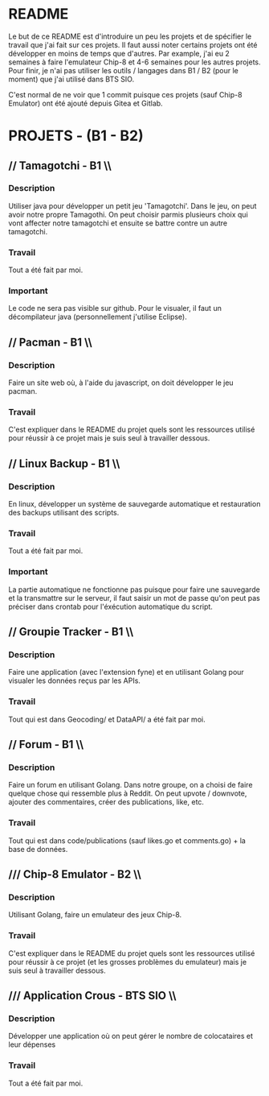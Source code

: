 # README
Le but de ce README est d'introduire un peu les projets et de spécifier le travail que j'ai fait sur ces projets. Il faut aussi noter certains projets ont été développer en moins de temps que d'autres. Par example, j'ai eu 2 semaines à faire l'emulateur Chip-8 et 4-6 semaines pour les autres projets. Pour finir, je n'ai pas utiliser les outils / langages dans B1 / B2 (pour le moment) que j'ai utilisé dans BTS SIO.

C'est normal de ne voir que 1 commit puisque ces projets (sauf Chip-8 Emulator) ont été ajouté depuis Gitea et Gitlab.

# PROJETS - (B1 - B2)
## // Tamagotchi - B1 \\\ 
### Description
Utiliser java pour développer un petit jeu 'Tamagotchi'. Dans le jeu, on peut avoir notre propre Tamagothi. On peut choisir parmis plusieurs choix qui vont affecter notre tamagotchi et ensuite se battre contre un autre tamagotchi.
### Travail
Tout a été fait par moi.
### Important
Le code ne sera pas visible sur github. Pour le visualer, il faut un décompilateur java (personnellement j'utilise Eclipse).

## // Pacman - B1 \\\ 
### Description
Faire un site web où, à l'aide du javascript, on doit développer le jeu pacman.
### Travail
C'est expliquer dans le README du projet quels sont les ressources utilisé pour réussir à ce projet mais je suis seul à travailler dessous.

## // Linux Backup - B1 \\\ 
### Description
En linux, développer un système de sauvegarde automatique et restauration des backups utilisant des scripts.
### Travail
Tout a été fait par moi.
### Important
La partie automatique ne fonctionne pas puisque pour faire une sauvegarde et la transmattre sur le serveur, il faut saisir un mot de passe qu'on peut pas préciser dans crontab pour l'éxécution automatique du script.

## // Groupie Tracker - B1 \\\ 
### Description
Faire une application (avec l'extension fyne) et en utilisant Golang pour visualer les données reçus par les APIs.
### Travail
Tout qui est dans Geocoding/ et DataAPI/ a été fait par moi.

## // Forum - B1 \\\ 
### Description
Faire un forum en utilisant Golang. Dans notre groupe, on a choisi de faire quelque chose qui ressemble plus à Reddit. On peut upvote / downvote, ajouter des commentaires, créer des publications, like, etc.
### Travail
Tout qui est dans code/publications (sauf likes.go et comments.go) + la base de données.

## /// Chip-8 Emulator - B2 \\\ 
### Description
Utilisant Golang, faire un emulateur des jeux Chip-8.
### Travail
C'est expliquer dans le README du projet quels sont les ressources utilisé pour réussir à ce projet (et les grosses problèmes du emulateur) mais je suis seul à travailler dessous.

## /// Application Crous - BTS SIO \\\ 
### Description
Développer une application où on peut gérer le nombre de colocataires et leur dépenses
### Travail
Tout a été fait par moi.
